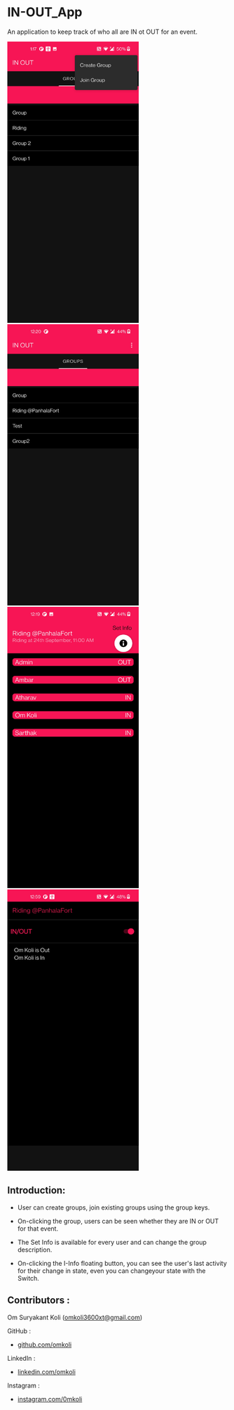 # IN-OUT_App
An application to keep track of who all are IN ot OUT for an event.


<p float="left">
<img src="https://github.com/omkoli/IN-OUT_App/blob/main/Screenshot_20220722-011723.jpg" width="300"height="640">
<img src="https://github.com/omkoli/IN-OUT_App/blob/main/Screenshot_20220722-002055.jpg" width="300" height="640">
<img src="https://github.com/omkoli/IN-OUT_App/blob/main/Screenshot_20220722-001935.jpg" width="300" height="640">
<img src="https://github.com/omkoli/IN-OUT_App/blob/main/Screenshot_20220722-005917.jpg" width="300"height="640">
</p>

## Introduction:
- User can create groups, join existing groups using the group keys.

- On-clicking the group, users can be seen whether they are IN or OUT for that event.

- The Set Info is available for every user and can change the group description.

- On-clicking the I-Info floating button, you can see the user's last activity for their change in state, even you can changeyour state with the Switch.




## Contributors : 

Om Suryakant Koli (omkoli3600xt@gmail.com)

						 
GitHub : 
- [github.com/omkoli](https://github.com/omkoli)
		
LinkedIn : 
- [linkedin.com/omkoli](https://www.linkedin.com/in/omkoli/)
		 
Instagram  : 
- [instagram.com/0mkoli](https://www.instagram.com/0mkoli/)
